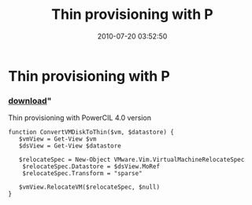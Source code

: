 ﻿---
pid:            1987
parent:         0
children:       
poster:         Vitali Baruh
title:          Thin provisioning with P
date:           2010-07-20 03:52:50
format:         posh
---

# Thin provisioning with P

### [download](1987.ps1)"

Thin provisioning with PowerCIL 4.0 version

```posh
function ConvertVMDiskToThin($vm, $datastore) {
   $vmView = Get-View $vm
   $dsView = Get-View $datastore
   
   $relocateSpec = New-Object VMware.Vim.VirtualMachineRelocateSpec
	$relocateSpec.Datastore = $dsView.MoRef
	$relocateSpec.Transform = "sparse"
   
   $vmView.RelocateVM($relocateSpec, $null)
}

```
